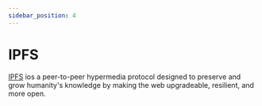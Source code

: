 ```yaml
---
sidebar_position: 4
---
```


# IPFS

[IPFS](https://ipfs.io/) ios a peer-to-peer hypermedia protocol designed to preserve and grow humanity's knowledge by making the web upgradeable, resilient, and more open.